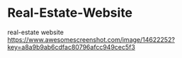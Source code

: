 # Real-Estate-Website
real-estate website
https://www.awesomescreenshot.com/image/14622252?key=a8a9b9ab6cdfac80796afcc949cec5f3
